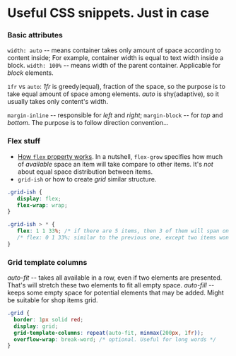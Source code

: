 # Useful CSS snippets. Just in case

### Basic attributes
`width: auto` -- means container takes only amount of space according to content inside; For example, container width is equal to text width inside a block.
`width: 100%` -- means width of the parent container. Applicable for _block_ elements.

`1fr` vs `auto`: _1fr_ is greedy(equal), fraction of the space, so the purpose is to take equal amount of space among elements. _auto_ is shy(adaptive), so it usually takes only content's width.

`margin-inline` -- responsible for _left_ and _right_; `margin-block` -- for _top_ and _bottom_. The purpose is to follow direction convention...

### Flex stuff

* [How `flex` property works](https://ishadeed.com/article/css-flex-property/). In a nutshell, `flex-grow` specifies how much of _available_ space an item will take compare to other items. It's _not_ about equal space distribution between items.
* `grid-ish` or how to create _grid_ similar structure.
```css
.grid-ish {
   display: flex;
   flex-wrap: wrap;
}

.grid-ish > * {
   flex: 1 1 33%; /* if there are 5 items, then 3 of them will span on the first line, the last two will be spanned equally on the next line */
   /* flex: 0 1 33%; similar to the previous one, except two items won't be justified along the line */
}
```

### Grid template columns
   _auto-fit_ -- takes all available in a row, even if two elements are presented. That's will stretch these two elements to fit all empty space.
   _auto-fill_ -- keeps some empty space for potential elements that may be added. Might be suitable for shop items grid.
```css
.grid {
  border: 1px solid red;
  display: grid;
  grid-template-columns: repeat(auto-fit, minmax(200px, 1fr));
  overflow-wrap: break-word; /* optional. Useful for long words */
}
